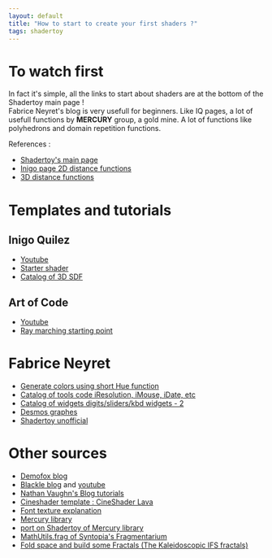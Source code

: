 ```yaml
---
layout: default
title: "How to start to create your first shaders ?"
tags: shadertoy
---
```

# To watch first

In fact it's simple, all the links to start about shaders are at the bottom of the Shadertoy main page !  
Fabrice Neyret's blog is very usefull for beginners.
Like IQ pages, a lot of usefull functions by **MERCURY** group, a gold mine. 
A lot of functions like polyhedrons and domain repetition functions.

References :  

- [Shadertoy's main page](https://www.shadertoy.com/)
- [Inigo page 2D distance functions](https://www.iquilezles.org/www/articles/distfunctions2d/distfunctions2d.htm)
- [3D distance functions](https://www.iquilezles.org/www/articles/distfunctions/distfunctions.htm) 

# Templates and tutorials
## Inigo Quilez
- [Youtube](https://www.youtube.com/c/InigoQuilez/about)
- [Starter shader](https://www.shadertoy.com/view/ldfSWs)
- [Catalog of 3D SDF](https://www.shadertoy.com/view/Xds3zN)
## Art of Code
- [Youtube](https://www.youtube.com/c/TheArtofCodeIsCool/about)
- [Ray marching starting point](https://shadertoy.com/view/WtGXDD) 
# Fabrice Neyret
- [Generate colors using short Hue function](https://www.shadertoy.com/view/ll2cDc)
- [Catalog of tools code iResolution, iMouse, iDate, etc](https://www.shadertoy.com/view/llySRh)
- [Catalog of widgets digits/sliders/kbd widgets - 2](https://www.shadertoy.com/view/MdKGRw)
- [Desmos graphes](http://evasion.imag.fr/~Fabrice.Neyret/demos/DesmosGraph/indexImages.html) 
- [Shadertoy unofficial](https://desmosgraphunofficial.wordpress.com/)
# Other sources
- [Demofox blog](https://blog.demofox.org/)
- [Blackle blog](https://suricrasia.online/demoscene/functions/) and [youtube](https://www.youtube.com/watch?v=FilPE91ACOA)
- [Nathan Vaughn's Blog tutorials](https://inspirnathan.com/posts/47-shadertoy-tutorial-part-1)
- [Cineshader template : CineShader Lava](https://www.shadertoy.com/view/3sySRK) 
- [Font texture explanation](https://www.shadertoy.com/view/llcXRl)
- [Mercury library](http://mercury.sexy/hg_sdf/)
- [port on Shadertoy of Mercury library](https://www.shadertoy.com/view/Xs3GRB)
- [MathUtils.frag of Syntopia's Fragmentarium](https://github.com/Syntopia/Fragmentarium/blob/master/Fragmentarium-Source/Examples/Include/MathUtils.frag)
- [Fold space and build some Fractals (The Kaleidoscopic IFS fractals)](http://blog.hvidtfeldts.net/index.php/2011/08/distance-estimated-3d-fractals-iii-folding-space/)
